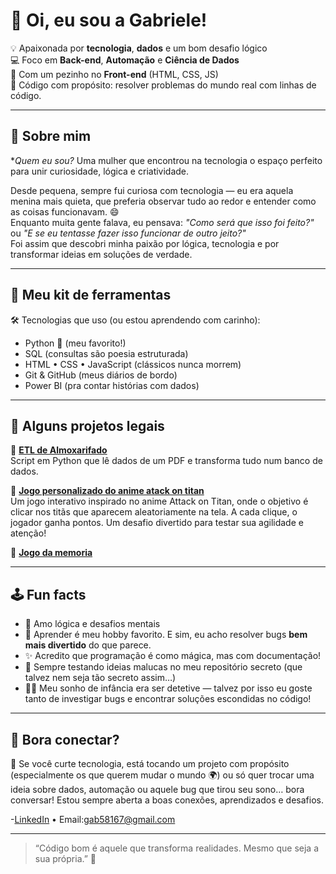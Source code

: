 # 👋 Oi, eu sou a Gabriele! 

💡 Apaixonada por **tecnologia**, **dados** e um bom desafio lógico  
💻 Foco em **Back-end**, **Automação** e **Ciência de Dados**  
🎨 Com um pezinho no **Front-end** (HTML, CSS, JS)  
🌱 Código com propósito: resolver problemas do mundo real com linhas de código.

---

## 🚀 Sobre mim
**Quem eu sou?* Uma mulher que encontrou na tecnologia o espaço perfeito para unir curiosidade, lógica e criatividade.  

Desde pequena, sempre fui curiosa com tecnologia — eu era aquela menina mais quieta, que preferia observar tudo ao redor e entender como as coisas funcionavam. 😄  
Enquanto muita gente falava, eu pensava: *"Como será que isso foi feito?"* ou *"E se eu tentasse fazer isso funcionar de outro jeito?"*  
Foi assim que descobri minha paixão por lógica, tecnologia e por transformar ideias em soluções de verdade.

---

## 🧰 Meu kit de ferramentas

🛠️ Tecnologias que uso (ou estou aprendendo com carinho):

- Python 🐍 (meu favorito!)
- SQL (consultas são poesia estruturada)
- HTML • CSS • JavaScript (clássicos nunca morrem)
- Git & GitHub (meus diários de bordo)
- Power BI (pra contar histórias com dados)

---

## 🌟 Alguns projetos legais

📌 [**ETL de Almoxarifado**](https://github.com/GbNymos/almoxarifado_etl)  
Script em Python que lê dados de um PDF e transforma tudo num banco de dados.

📌 [**Jogo personalizado do anime atack on titan**](https://github.com/GbNymos/Projetos_Front-end/tree/master/game-atack-on-titan)  
Um jogo interativo inspirado no anime Attack on Titan, onde o objetivo é clicar nos titãs que aparecem aleatoriamente na tela. A cada clique, o jogador ganha pontos. Um desafio divertido para testar sua agilidade e atenção!

📌 [**Jogo da memoria**](https://github.com/GbNymos/Projetos_Front-end/tree/master/jogo_memoria)  

---

## 🕹️ Fun facts

- 🧩 Amo lógica e desafios mentais
- 🧠 Aprender é meu hobby favorito. E sim, eu acho resolver bugs **bem mais divertido** do que parece.
- ✨ Acredito que programação é como mágica, mas com documentação!
- 👀 Sempre testando ideias malucas no meu repositório secreto (que talvez nem seja tão secreto assim…)
- 🕵️‍♀️ Meu sonho de infância era ser detetive — talvez por isso eu goste tanto de investigar bugs e encontrar soluções escondidas no código!
---

## 🤝 Bora conectar?
💬 Se você curte tecnologia, está tocando um projeto com propósito (especialmente os que querem mudar o mundo 🌍) ou só quer trocar uma ideia sobre dados, automação ou aquele bug que tirou seu sono… bora conversar! Estou sempre aberta a boas conexões, aprendizados e desafios.

-[LinkedIn](www.linkedin.com/in/gbnymos) • Email:gab58167@gmail.com

---

> “Código bom é aquele que transforma realidades. Mesmo que seja a sua própria.” 🌱 


